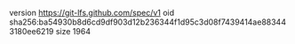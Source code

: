 version https://git-lfs.github.com/spec/v1
oid sha256:ba54930b8d6cd9df903d12b236344f1d95c3d08f7439414ae883443180ee6219
size 1964
